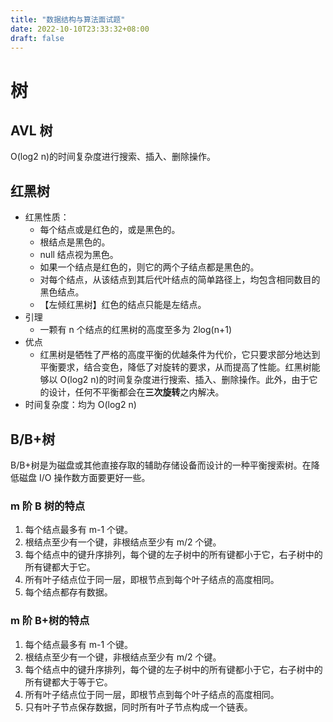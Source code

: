 ```yaml
---
title: "数据结构与算法面试题"
date: 2022-10-10T23:33:32+08:00
draft: false
---
```


# 树

## AVL 树

O(log2 n)的时间复杂度进行搜索、插入、删除操作。

## 红黑树

- 红黑性质：
  - 每个结点或是红色的，或是黑色的。
  - 根结点是黑色的。
  - null 结点视为黑色。
  - 如果一个结点是红色的，则它的两个子结点都是黑色的。
  - 对每个结点，从该结点到其后代叶结点的简单路径上，均包含相同数目的黑色结点。
  - 【左倾红黑树】红色的结点只能是左结点。
- 引理
  - 一颗有 n 个结点的红黑树的高度至多为 2log(n+1)
- 优点
  - 红黑树是牺牲了严格的高度平衡的优越条件为代价，它只要求部分地达到平衡要求，结合变色，降低了对旋转的要求，从而提高了性能。红黑树能够以 O(log2 n)的时间复杂度进行搜索、插入、删除操作。此外，由于它的设计，任何不平衡都会在**三次旋转**之内解决。
- 时间复杂度：均为 O(log2 n)

## B/B+树

B/B+树是为磁盘或其他直接存取的辅助存储设备而设计的一种平衡搜索树。在降低磁盘 I/O 操作数方面要更好一些。

### m 阶 B 树的特点

1. 每个结点最多有 m-1 个键。
2. 根结点至少有一个键，非根结点至少有 m/2 个键。
3. 每个结点中的键升序排列，每个键的左子树中的所有键都小于它，右子树中的所有键都大于它。
4. 所有叶子结点位于同一层，即根节点到每个叶子结点的高度相同。
5. 每个结点都存有数据。

### m 阶 B+树的特点

1. 每个结点最多有 m-1 个键。
2. 根结点至少有一个键，非根结点至少有 m/2 个键。
3. 每个结点中的键升序排列，每个键的左子树中的所有键都小于它，右子树中的所有键都大于等于它。
4. 所有叶子结点位于同一层，即根节点到每个叶子结点的高度相同。
5. 只有叶子节点保存数据，同时所有叶子节点构成一个链表。
